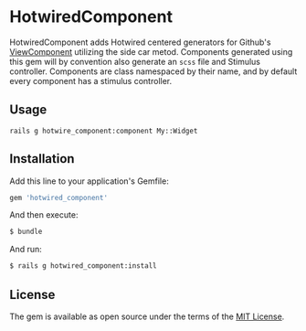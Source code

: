 # HotwiredComponent
HotwiredComponent adds Hotwired centered generators for Github's [ViewComponent](https://github.com/github/view_component) utilizing 
the side car metod. Components generated using this gem will by convention also generate an `scss` file and Stimulus controller.
Components are class namespaced by their name, and by default every component has a stimulus controller.

## Usage
`rails g hotwire_component:component My::Widget`

## Installation
Add this line to your application's Gemfile:

```ruby
gem 'hotwired_component'
```

And then execute:
```bash
$ bundle
```

And run:

```bash
$ rails g hotwired_component:install
```

## License
The gem is available as open source under the terms of the [MIT License](https://opensource.org/licenses/MIT).
